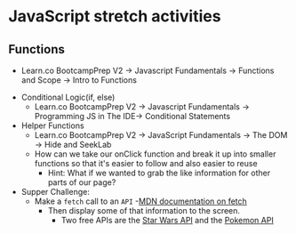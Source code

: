# JavaScript stretch activities

## Functions
- Learn.co BootcampPrep V2  → Javascript Fundamentals → Functions and Scope → Intro to Functions
* Conditional Logic(if, else)
    - Learn.co BootcampPrep V2 → Javascript Fundamentals → Programming JS in The IDE→ Conditional Statements
*  Helper Functions
    - Learn.co BootcampPrep V2 → JavaScript Fundamentals → The DOM → Hide and SeekLab
    * How can we take our onClick function and break it up into smaller functions so that it's easier to follow and also easier to reuse 
        * Hint: What if we wanted to grab the like information for other parts of our page? 
* Supper Challenge: 
    * Make a `fetch` call to an `API` 
        -[MDN documentation on fetch](https://developer.mozilla.org/en-US/docs/Web/API/Fetch_API)
        * Then display some of that information to the screen.
            - Two free APIs are the [Star Wars API](https://swapi.co/) and the [Pokemon API](https://pokeapi.co/)
